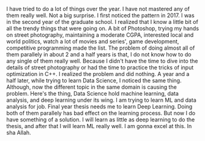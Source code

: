 I have tried to do a lot of things over the year. I have not mastered any of them really well. Not a big surprise. I first noticed the pattern in 2017. I was in the second year of the graduate school. I realized that I know a little bit of all the trendy things that were going on. A bit of Photoshop, trying my hands on street photography, maintaining a moderate CGPA, interested local and world politics, watch a lot of movies and series', game development, competitive programming made the list. The problem of doing almost all of them parallely in about 2 and a half years is that, I do not know how to do any single of them really well. Because I didn't have the time to dive into the details of street photography or had the time to practice the tricks of input optimization in C++. I realized the problem and did nothing. A year and a half later, while trying to learn Data Science, I noticed the same thing. Although, now the different topic in the same domain is causing the problem. Here's the thing, Data Science hold machine learning, data analysis, and deep learning under its wing. I am trying to learn ML and data analysis for job. Final year thesis needs me to learn Deep Learning. Doing both of them parallely has bad effect on the learning process. But now I do have something of a solution. I will learn as little as deep learning to do the thesis, and after that I will learn ML really well. I am gonna excel at this. In sha Allah.